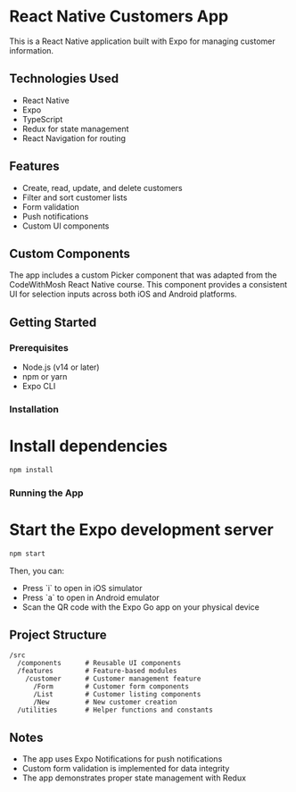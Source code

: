 # React Native Customers App

This is a React Native application built with Expo for managing customer information.

## Technologies Used

- React Native
- Expo
- TypeScript
- Redux for state management
- React Navigation for routing

## Features

- Create, read, update, and delete customers
- Filter and sort customer lists
- Form validation
- Push notifications
- Custom UI components

## Custom Components

The app includes a custom Picker component that was adapted from the CodeWithMosh React Native course. This component provides a consistent UI for selection inputs across both iOS and Android platforms.

## Getting Started

### Prerequisites

- Node.js (v14 or later)
- npm or yarn
- Expo CLI

### Installation

# Install dependencies

```bash
npm install
```

### Running the App

# Start the Expo development server

```bash
npm start
```

Then, you can:

- Press \`i\` to open in iOS simulator
- Press \`a\` to open in Android emulator
- Scan the QR code with the Expo Go app on your physical device

## Project Structure

```
/src
  /components      # Reusable UI components
  /features        # Feature-based modules
    /customer      # Customer management feature
      /Form        # Customer form components
      /List        # Customer listing components
      /New         # New customer creation
  /utilities       # Helper functions and constants
```

## Notes

- The app uses Expo Notifications for push notifications
- Custom form validation is implemented for data integrity
- The app demonstrates proper state management with Redux
